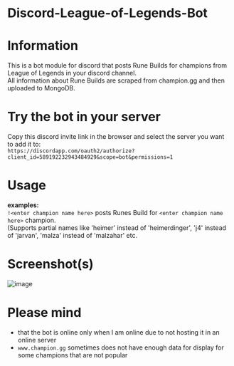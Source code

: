 # Discord-League-of-Legends-Bot  
# Information  
This is a bot module for discord that posts Rune Builds for champions from League of Legends in your discord channel.  
All information about Rune Builds are scraped from champion.gg and then uploaded to MongoDB.  

# Try the bot in your server  
Copy this discord invite link in the browser and select the server you want to add it to:  
```https://discordapp.com/oauth2/authorize?client_id=589192232943484929&scope=bot&permissions=1 ```  

# Usage
**examples:**  
```!<enter champion name here>``` posts Runes Build for ```<enter champion name here>``` champion.  
  (Supports partial names like 'heimer' instead of 'heimerdinger', 'j4' instead of 'jarvan', 'malza' instead of 'malzahar' etc.  
  
# Screenshot(s)  
![image](https://postimg.cc/vxzkV3tL)

# Please mind  
* that the bot is online only when I am online due to not hosting it in an online server  
* ```www.champion.gg``` sometimes does not have enough data for display for some champions that are not popular

